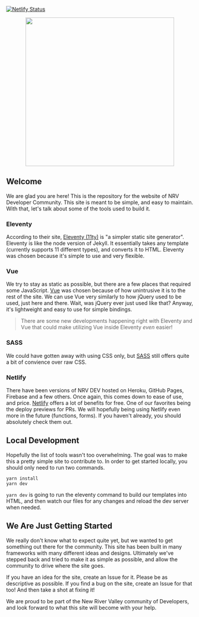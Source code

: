 [![Netlify Status](https://api.netlify.com/api/v1/badges/ab973711-a0f8-447a-b1e0-29e75b506b09/deploy-status)](https://app.netlify.com/sites/nrvdev/deploys)

<p align="center">
  <img src="/images/logo-full-coral.svg" width="400" />
</p>

## Welcome
We are glad you are here! This is the repository for the website of NRV Developer Community. This site is meant to be simple, and easy to maintain. With that, let's talk about some of the tools used to build it.

### Eleventy
According to their site, [Eleventy (11ty)](https://www.11ty.dev/) is "a simpler static site generator". Eleventy is like the node version of Jekyll. It essentially takes any template (currently supports 11 different types), and converts it to HTML. Eleventy was chosen because it's simple to use and very flexible.

### Vue
We try to stay as static as possible, but there are a few places that required some JavaScript. [Vue](https://vuejs.org/) was chosen because of how unintrusive it is to the rest of the site. We can use Vue very similarly to how jQuery used to be used, just here and there. Wait, was jQuery ever just used like that? Anyway, it's lightweight and easy to use for simple bindings. 

> There are some new developments happening right with Eleventy and Vue that could make utilizing Vue inside Eleventy _even_ easier!

### SASS
We could have gotten away with using CSS only, but [SASS](https://sass-lang.com/) still offers quite a bit of convience over raw CSS.

### Netlify
There have been versions of NRV DEV hosted on Heroku, GitHub Pages, Firebase and a few others. Once again, this comes down to ease of use, and price. [Netlify](https://www.netlify.com/) offers a lot of benefits for free. One of our favorites being the deploy previews for PRs. We will hopefully being using Netlify even more in the future (functions, forms). If you haven't already, you should absolutely check them out.

## Local Development
Hopefully the list of tools wasn't too overwhelming. The goal was to make this a pretty simple site to contribute to. In order to get started locally, you should only need to run two commands.
```
yarn install
yarn dev
```

`yarn dev` is going to run the eleventy command to build our templates into HTML, and then watch our files for any changes and reload the dev server when needed.

## We Are Just Getting Started
We really don't know what to expect quite yet, but we wanted to get something out there for the community. This site has been built in many frameworks with many different ideas and designs. Ultimately we've stepped back and tried to make it as simple as possible, and allow the community to drive where the site goes.

If you have an idea for the site, create an Issue for it. Please be as descriptive as possible. 
If you find a bug on the site, create an Issue for that too! And then take a shot at fixing it!

We are proud to be part of the New River Valley community of Developers, and look forward to what this site will become with your help.